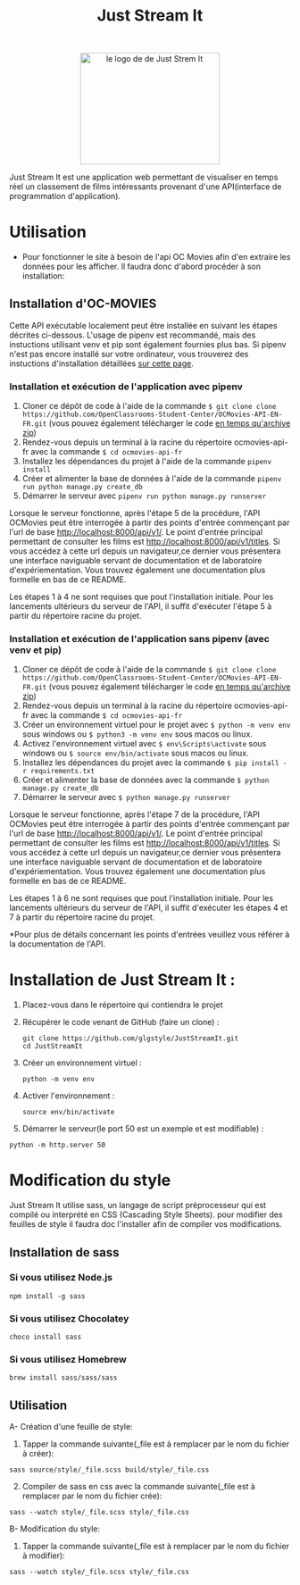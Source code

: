 

# <h1 align="center">Just Stream It</h1>
</br>
<p align="center">
    <img src="https://user.oc-static.com/upload/2020/09/18/16004298163529_P5.png" 
            alt="le logo de de Just Strem It" 
            width="250" 
            height="200"/>
</p>


Just Stream It est une application web permettant de visualiser en temps réel un classement de films intéressants provenant d'une API(interface de programmation d'application).

# Utilisation

- Pour fonctionner le site à besoin de l'api OC Movies afin d'en extraire les données pour les afficher. Il faudra donc d'abord procéder à son installation:

## Installation d'OC-MOVIES

Cette API exécutable localement peut être installée en suivant les étapes décrites ci-dessous. L'usage de pipenv est recommandé, mais des instuctions utilisant venv et pip sont également fournies plus bas. Si pipenv n'est pas encore installé sur votre ordinateur, vous trouverez des instuctions d'installation détaillées [sur cette page](docs/pipenv/installation-fr.md).

### Installation et exécution de l'application avec pipenv

1. Cloner ce dépôt de code à l'aide de la commande `$ git clone clone https://github.com/OpenClassrooms-Student-Center/OCMovies-API-EN-FR.git` (vous pouvez également télécharger le code [en temps qu'archive zip](https://github.com/OpenClassrooms-Student-Center/OCMovies-API-EN-FR/archive/refs/heads/master.zip))
2. Rendez-vous depuis un terminal à la racine du répertoire ocmovies-api-fr avec la commande `$ cd ocmovies-api-fr`
3. Installez les dépendances du projet à l'aide de la commande `pipenv install` 
4. Créer et alimenter la base de données à l'aide de la commande `pipenv run python manage.py create_db`
5. Démarrer le serveur avec `pipenv run python manage.py runserver`

Lorsque le serveur fonctionne, après l'étape 5 de la procédure, l'API OCMovies peut être interrogée à partir des points d'entrée commençant par l'url de base [http://localhost:8000/api/v1/](http://localhost:8000/api/v1/). Le point d'entrée principal permettant de consulter les films est [http://localhost:8000/api/v1/titles](http://localhost:8000/api/v1/titles/). Si vous accédez à cette url depuis un navigateur,ce dernier vous présentera une interface naviguable servant de documentation et de laboratoire d'expériementation. Vous trouvez également une documentation plus formelle en bas de ce README.

Les étapes 1 à 4 ne sont requises que pout l'installation initiale. Pour les lancements ultérieurs du serveur de l'API, il suffit d'exécuter l'étape 5 à partir du répertoire racine du projet.

### Installation et exécution de l'application sans pipenv (avec venv et pip)

1. Cloner ce dépôt de code à l'aide de la commande `$ git clone clone https://github.com/OpenClassrooms-Student-Center/OCMovies-API-EN-FR.git` (vous pouvez également télécharger le code [en temps qu'archive zip](https://github.com/OpenClassrooms-Student-Center/OCMovies-API-EN-FR/archive/refs/heads/master.zip))
2. Rendez-vous depuis un terminal à la racine du répertoire ocmovies-api-fr avec la commande `$ cd ocmovies-api-fr`
3. Créer un environnement virtuel pour le projet avec `$ python -m venv env` sous windows ou `$ python3 -m venv env` sous macos ou linux.
4. Activez l'environnement virtuel avec `$ env\Scripts\activate` sous windows ou `$ source env/bin/activate` sous macos ou linux.
5. Installez les dépendances du projet avec la commande `$ pip install -r requirements.txt`
6. Créer et alimenter la base de données avec la commande `$ python manage.py create_db`
7. Démarrer le serveur avec `$ python manage.py runserver`

Lorsque le serveur fonctionne, après l'étape 7 de la procédure, l'API OCMovies peut être interrogée à partir des points d'entrée commençant par l'url de base [http://localhost:8000/api/v1/](http://localhost:8000/api/v1/). Le point d'entrée principal permettant de consulter les films est [http://localhost:8000/api/v1/titles](http://localhost:8000/api/v1/titles/). Si vous accédez à cette url depuis un navigateur,ce dernier vous présentera une interface naviguable servant de documentation et de laboratoire d'expériementation. Vous trouvez également une documentation plus formelle en bas de ce README.

Les étapes 1 à 6 ne sont requises que pout l'installation initiale. Pour les lancements ultérieurs du serveur de l'API, il suffit d'exécuter les étapes 4 et 7 à partir du répertoire racine du projet.

*Pour plus de détails concernant les points d'entrées veuillez vous référer à la documentation de l'API.

# Installation de Just Stream It :

1. Placez-vous dans le répertoire qui contiendra le projet 
  
2. Récupérer le code venant de GitHub (faire un clone) :  
    ```
    git clone https://github.com/glgstyle/JustStreamIt.git
    cd JustStreamIt
    ```
3. Créer un environnement virtuel : 

    ```python -m venv env```

4. Activer l'environnement :  

    ```source env/bin/activate ```

5. Démarrer le serveur(le port 50 est un exemple et est modifiable) :

 ```python -m http.server 50```

# Modification du style

Just Stream It utilise sass, un langage de script préprocesseur qui est compilé ou interprété en CSS (Cascading Style Sheets). pour modifier des feuilles de style il faudra doc l'installer afin de compiler vos modifications.

## Installation de sass

### Si vous utilisez Node.js

```npm install -g sass```

### Si vous utilisez Chocolatey

```choco install sass```

### Si vous utilisez Homebrew

```brew install sass/sass/sass```

## Utilisation

A- Création d'une feuille de style:

1. Tapper la commande suivante(_file est à remplacer par le nom du fichier à créer):

```sass source/style/_file.scss build/style/_file.css```

2. Compiler de sass en css avec la commande suivante(_file est à remplacer par le nom du fichier crée):

```sass --watch style/_file.scss style/_file.css```

B- Modification du style:

1. Tapper la commande suivante(_file est à remplacer par le nom du fichier à modifier):

```sass --watch style/_file.scss style/_file.css```